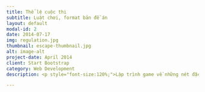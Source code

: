 ```yaml
---
title: Thể lệ cuộc thi
subtitle: Luật chơi, format bản đề án
layout: default
modal-id: 2
date: 2014-07-17
img: regulation.jpg
thumbnail: escape-thumbnail.jpg
alt: image-alt
project-date: April 2014
client: Start Bootstrap
category: Web Development
description: <p style="font-size:120%;">Lập trình game về những nét đặc trưng của đất nước và văn hóa Nhật Bản. <br>Có thể mang một trong các nội dung sau. <br> - Game mang hình ảnh, biểu tượng đặc trưng của đất nước Nhật Bản. <br> - Game hỗ trợ học tập, tìm hiểu ngôn ngữ và văn hóa Nhật Bản. <br> - Game mô phỏng một trò chơi truyền thống của Nhật Bản.</p>

---
```

